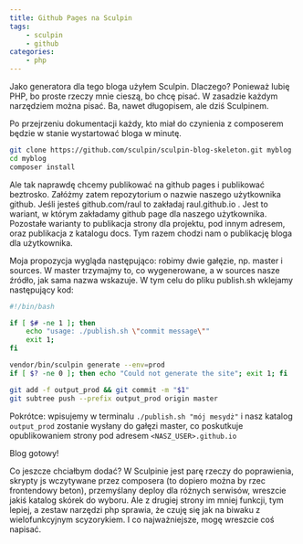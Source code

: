 ```yaml
---
title: Github Pages na Sculpin
tags:
    - sculpin
    - github
categories:
    - php
---
```


Jako generatora dla tego bloga użyłem Sculpin. Dlaczego? Ponieważ lubię PHP, bo proste rzeczy mnie cieszą, bo chcę pisać. W zasadzie każdym narzędziem można pisać. Ba, nawet długopisem, ale dziś Sculpinem.

Po przejrzeniu dokumentacji każdy, kto miał do czynienia z composerem będzie w stanie wystartować bloga w minutę.

```bash
git clone https://github.com/sculpin/sculpin-blog-skeleton.git myblog
cd myblog
composer install
```

Ale tak naprawdę chcemy publikować na github pages i publikować beztrosko. Załóżmy zatem repozytorium o nazwie naszego użytkownika github. Jeśli jesteś github.com/raul to zakładaj raul.github.io . Jest to wariant, w którym zakładamy github page dla naszego użytkownika. Pozostałe warianty to publikacja strony dla projektu, pod innym adresem, oraz publikacja z katalogu docs. Tym razem chodzi nam o publikację bloga dla użytkownika.

Moja propozycja wygląda następująco: robimy dwie gałęzie, np. master i sources. W master trzymajmy to, co wygenerowane, a w sources nasze źródło, jak sama nazwa wskazuje. W tym celu do pliku publish.sh wklejamy następujący kod:

```bash
#!/bin/bash

if [ $# -ne 1 ]; then
    echo "usage: ./publish.sh \"commit message\""
    exit 1;
fi

vendor/bin/sculpin generate --env=prod
if [ $? -ne 0 ]; then echo "Could not generate the site"; exit 1; fi

git add -f output_prod && git commit -m "$1"
git subtree push --prefix output_prod origin master
```

Pokrótce: wpisujemy w terminalu `./publish.sh "mój mesydż"` i nasz katalog `output_prod` zostanie wysłany do gałęzi master, co poskutkuje opublikowaniem strony pod adresem `<NASZ_USER>.github.io`

Blog gotowy!

Co jeszcze chciałbym dodać? W Sculpinie jest parę rzeczy do poprawienia, skrypty js wczytywane przez composera (to dopiero można by rzec frontendowy beton), przemyślany deploy dla różnych serwisów, wreszcie jakiś katalog skórek do wyboru. Ale z drugiej strony im mniej funkcji, tym lepiej, a zestaw narzędzi php sprawia, że czuję się jak na biwaku z wielofunkcyjnym scyzorykiem. I co najważniejsze, mogę wreszcie coś napisać.
